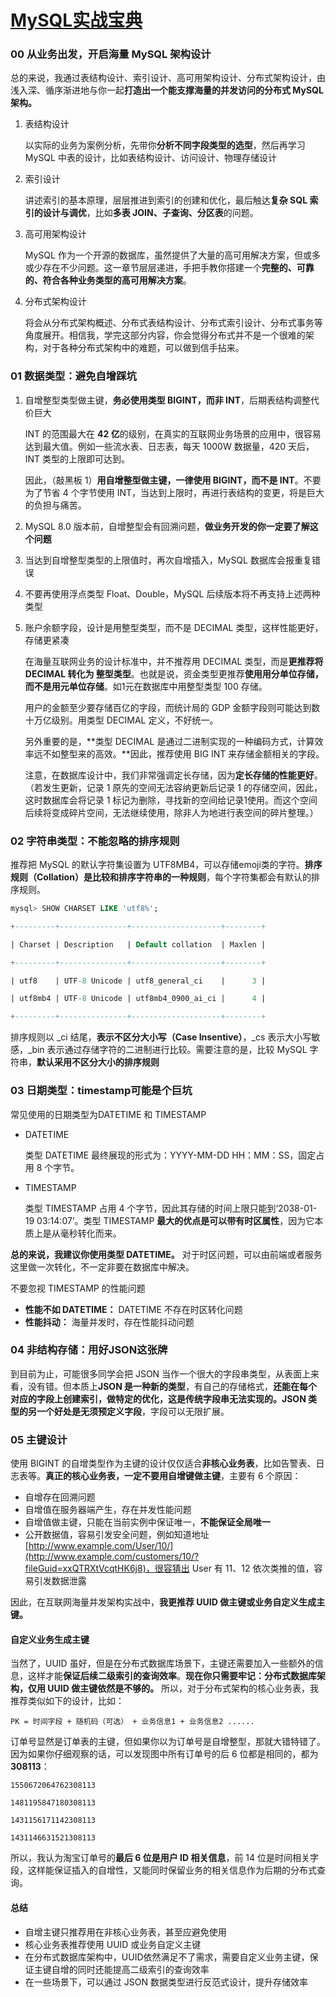 # [MySQL实战宝典](https://github.com/debugzhao/geek-time/blob/main/book/%E4%B8%93%E6%A0%8F/MySQL%E5%AE%9E%E6%88%98%E5%AE%9D%E5%85%B8/00%20%E5%BC%80%E7%AF%87%E8%AF%8D%20%20%E4%BB%8E%E4%B8%9A%E5%8A%A1%E5%87%BA%E5%8F%91%EF%BC%8C%E5%BC%80%E5%90%AF%E6%B5%B7%E9%87%8F%20MySQL%20%E6%9E%B6%E6%9E%84%E8%AE%BE%E8%AE%A1.md)

### 00 从业务出发，开启海量 MySQL 架构设计

总的来说，我通过表结构设计、索引设计、高可用架构设计、分布式架构设计，由浅入深、循序渐进地与你一起**打造出一个能支撑海量的并发访问的分布式 MySQL 架构。**

1. 表结构设计

   以实际的业务为案例分析，先带你**分析不同字段类型的选型**，然后再学习 MySQL 中表的设计，比如表结构设计、访问设计、物理存储设计

2. 索引设计

   讲述索引的基本原理，层层推进到索引的创建和优化，最后触达**复杂 SQL 索引的设计与调优**，比如**多表 JOIN、子查询、分区表**的问题。

3. 高可用架构设计

   MySQL 作为一个开源的数据库，虽然提供了大量的高可用解决方案，但或多或少存在不少问题。这一章节层层递进，手把手教你搭建一个**完整的、可靠的、符合各种业务类型的高可用解决方案**。

4. 分布式架构设计

   将会从分布式架构概述、分布式表结构设计、分布式索引设计、分布式事务等角度展开。相信我，学完这部分内容，你会觉得分布式并不是一个很难的架构，对于各种分布式架构中的难题，可以做到信手拈来。

### 01 数据类型：避免自增踩坑

1. 自增整型类型做主键，**务必使用类型 BIGINT，而非 INT**，后期表结构调整代价巨大

   INT 的范围最大在 **42 亿**的级别，在真实的互联网业务场景的应用中，很容易达到最大值。例如一些流水表、日志表，每天 1000W 数据量，420 天后，INT 类型的上限即可达到。

   因此，（敲黑板 1）**用自增整型做主键，一律使用 BIGINT，而不是 INT**。不要为了节省 4 个字节使用 INT，当达到上限时，再进行表结构的变更，将是巨大的负担与痛苦。

2. MySQL 8.0 版本前，自增整型会有回溯问题，**做业务开发的你一定要了解这个问题**

3. 当达到自增整型类型的上限值时，再次自增插入，MySQL 数据库会报重复错误

4. 不要再使用浮点类型 Float、Double，MySQL 后续版本将不再支持上述两种类型

5. 账户余额字段，设计是用整型类型，而不是 DECIMAL 类型，这样性能更好，存储更紧凑

   在海量互联网业务的设计标准中，并不推荐用 DECIMAL 类型，而是**更推荐将 DECIMAL 转化为 整型类型**。也就是说，资金类型更推荐**使用用分单位存储，而不是用元单位存储**。如1元在数据库中用整型类型 100 存储。

   用户的金额至少要存储百亿的字段，而统计局的 GDP 金额字段则可能达到数十万亿级别。用类型 DECIMAL 定义，不好统一。

   另外重要的是，**类型 DECIMAL 是通过二进制实现的一种编码方式，计算效率远不如整型来的高效。**因此，推荐使用 BIG INT 来存储金额相关的字段。

   注意，在数据库设计中，我们非常强调定长存储，因为**定长存储的性能更好**。（若发生更新，记录 1 原先的空间无法容纳更新后记录 1 的存储空间，因此，这时数据库会将记录 1 标记为删除，寻找新的空间给记录1使用。而这个空间后续将变成碎片空间，无法继续使用，除非人为地进行表空间的碎片整理。）

###  02 字符串类型：不能忽略的排序规则

推荐把 MySQL 的默认字符集设置为 UTF8MB4，可以存储emoji类的字符。**排序规则（Collation）是比较和排序字符串的一种规则**，每个字符集都会有默认的排序规则。

```sql
mysql> SHOW CHARSET LIKE 'utf8%';

+---------+---------------+--------------------+--------+

| Charset | Description   | Default collation  | Maxlen |

+---------+---------------+--------------------+--------+

| utf8    | UTF-8 Unicode | utf8_general_ci    |      3 |

| utf8mb4 | UTF-8 Unicode | utf8mb4_0900_ai_ci |      4 |

+---------+---------------+--------------------+--------+
```

排序规则以 _ci 结尾，**表示不区分大小写（Case Insentive）**，_cs 表示大小写敏感，_bin 表示通过存储字符的二进制进行比较。需要注意的是，比较 MySQL 字符串，**默认采用不区分大小的排序规则**

### 03 日期类型：timestamp可能是个巨坑

常见使用的日期类型为DATETIME 和 TIMESTAMP

- DATETIME 

  类型 DATETIME 最终展现的形式为：YYYY-MM-DD HH：MM：SS，固定占用 8 个字节。

- TIMESTAMP

  类型 TIMESTAMP 占用 4 个字节，因此其存储的时间上限只能到‘2038-01-19 03:14:07’。类型 TIMESTAMP **最大的优点是可以带有时区属性**，因为它本质上是从毫秒转化而来。

**总的来说，我建议你使用类型 DATETIME。** 对于时区问题，可以由前端或者服务这里做一次转化，不一定非要在数据库中解决。

不要忽视 TIMESTAMP 的性能问题

- **性能不如 DATETIME：** DATETIME 不存在时区转化问题
- **性能抖动：** 海量并发时，存在性能抖动问题

### 04 非结构存储：用好JSON这张牌

到目前为止，可能很多同学会把 JSON 当作一个很大的字段串类型，从表面上来看，没有错。但本质上**JSON 是一种新的类型**，有自己的存储格式，**还能在每个对应的字段上创建索引，做特定的优化，这是传统字段串无法实现的。**JSON 类型的另一个好处是**无须预定义字段**，字段可以无限扩展。

### 05 主键设计

使用 BIGINT 的自增类型作为主键的设计仅仅适合**非核心业务表**，比如告警表、日志表等。**真正的核心业务表，一定不要用自增键做主键**，主要有 6 个原因：

- 自增存在回溯问题
- 自增值在服务器端产生，存在并发性能问题
- 自增值做主键，只能在当前实例中保证唯一，**不能保证全局唯一**
- 公开数据值，容易引发安全问题，例如知道地址[http://www.example.com/User/10/](http://www.example.com/customers/10/?fileGuid=xxQTRXtVcqtHK6j8)，很容猜出 User 有 11、12 依次类推的值，容易引发数据泄露

因此，在互联网海量并发架构实战中，**我更推荐 UUID 做主键或业务自定义生成主键。**

#### 自定义业务生成主键

当然了，UUID 虽好，但是在分布式数据库场景下，主键还需要加入一些额外的信息，这样才能**保证后续二级索引的查询效率**。**现在你只需要牢记：分布式数据库架构，仅用 UUID 做主键依然是不够的。** 所以，对于分布式架构的核心业务表，我推荐类似如下的设计，比如：

```shell
PK = 时间字段 + 随机码（可选） + 业务信息1 + 业务信息2 ......
```

订单号显然是订单表的主键，但如果你以为订单号是自增整型，那就大错特错了。因为如果你仔细观察的话，可以发现图中所有订单号的后 6 位都是相同的，都为**308113**：

```shell
1550672064762308113

1481195847180308113

1431156171142308113

1431146631521308113
```

所以，我认为淘宝订单号的**最后 6 位是用户 ID 相关信息**，前 14 位是时间相关字段，这样能保证插入的自增性，又能同时保留业务的相关信息作为后期的分布式查询。

#### 总结

- 自增主键只推荐用在非核心业务表，甚至应避免使用
- 核心业务表推荐使用 UUID 或业务自定义主键
- 在分布式数据库架构中，UUID依然满足不了需求，需要自定义业务主键，保证主键自增的同时还能提高二级索引的查询效率
- 在一些场景下，可以通过 JSON 数据类型进行反范式设计，提升存储效率
